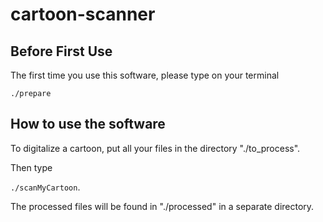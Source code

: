 # cartoon-scanner

## Before First Use

The first time you use this software, please type on your terminal

`./prepare`

## How to use the software

To digitalize a cartoon, put all your files in the directory "./to_process".

Then type 

`./scanMyCartoon`.

The processed files will be found in "./processed" in a separate directory.
